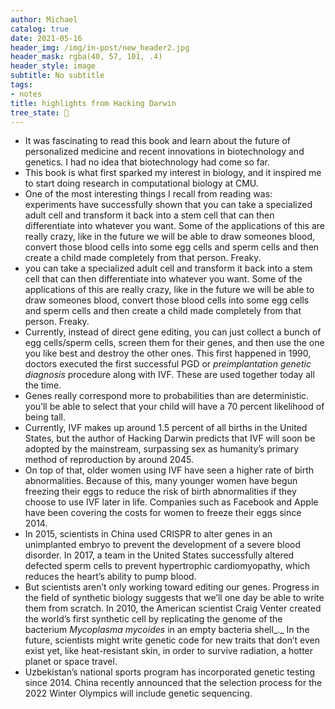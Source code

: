 ```yaml
---
author: Michael
catalog: true
date: 2021-05-16
header_img: /img/in-post/new_header2.jpg
header_mask: rgba(40, 57, 101, .4)
header_style: image
subtitle: No subtitle
tags:
- notes
title: highlights from Hacking Darwin
tree_state: 🌱
---
```


- It was fascinating to read this book and learn about the future of personalized medicine and recent innovations in biotechnology and genetics. I had no idea that biotechnology had come so far.
- This book is what first sparked my interest in biology, and it inspired me to start doing research in computational biology at CMU.
- One of the most interesting things I recall from reading was: experiments have successfully shown that you can take a specialized adult cell and transform it back into a stem cell that can then differentiate into whatever you want. Some of the applications of this are really crazy, like in the future we will be able to draw someones blood, convert those blood cells into some egg cells and sperm cells and then create a child made completely from that person. Freaky.
- you can take a specialized adult cell and transform it back into a stem cell that can then differentiate into whatever you want. Some of the applications of this are really crazy, like in the future we will be able to draw someones blood, convert those blood cells into some egg cells and sperm cells and then create a child made completely from that person. Freaky.
- Currently, instead of direct gene editing, you can just collect a bunch of egg cells/sperm cells, screen them for their genes, and then use the one you like best and destroy the other ones. This first happened in 1990, doctors executed the first successful PGD or _preimplantation genetic diagnosis_ procedure along with IVF. These are used together today all the time.
- Genes really correspond more to probabilities than are deterministic. you’ll be able to select that your child will have a 70 percent likelihood of being tall.
- Currently, IVF makes up around 1.5 percent of all births in the United States, but the author of Hacking Darwin predicts that IVF will soon be adopted by the mainstream, surpassing sex as humanity’s primary method of reproduction by around 2045.
- On top of that, older women using IVF have seen a higher rate of birth abnormalities. Because of this, many younger women have begun freezing their eggs to reduce the risk of birth abnormalities if they choose to use IVF later in life. Companies such as Facebook and Apple have been covering the costs for women to freeze their eggs since 2014.
- In 2015, scientists in China used CRISPR to alter genes in an unimplanted embryo to prevent the development of a severe blood disorder. In 2017, a team in the United States successfully altered defected sperm cells to prevent hypertrophic cardiomyopathy, which reduces the heart’s ability to pump blood.
- But scientists aren’t only working toward editing our genes. Progress in the field of synthetic biology suggests that we’ll one day be able to write them from scratch. In 2010, the American scientist Craig Venter created the world’s first synthetic cell by replicating the genome of the bacterium _Mycoplasma mycoides_ in an empty bacteria shell_._ In the future, scientists might write genetic code for new traits that don’t even exist yet, like heat-resistant skin, in order to survive radiation, a hotter planet or space travel.
- Uzbekistan’s national sports program has incorporated genetic testing since 2014. China recently announced that the selection process for the 2022 Winter Olympics will include genetic sequencing.